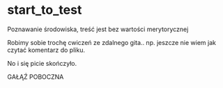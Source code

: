 ﻿# start_to_test
Poznawanie środowiska, treść jest bez wartości merytorycznej

Robimy sobie trochę cwiczeń ze zdalnego gita.. np. jeszcze nie wiem jak czytać komentarz do pliku. 

No i się picie skończyło.

GAŁĄŹ POBOCZNA
